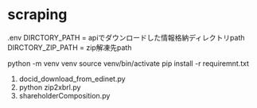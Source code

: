# scraping

.env
DIRCTORY_PATH = apiでダウンロードした情報格納ディレクトリpath
DIRCTORY_ZIP_PATH = zip解凍先path

python -m venv venv
source venv/bin/activate
pip install -r requiremnt.txt

1. docid_download_from_edinet.py
2. python zip2xbrl.py
3. shareholderComposition.py